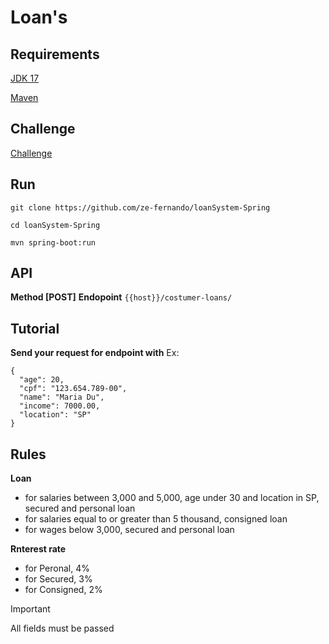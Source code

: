 # Loan's

## Requirements

[JDK 17](https://www.oracle.com/br/java/technologies/downloads/)

[Maven](https://maven.apache.org/download.cgi)

## Challenge

[Challenge](https://github.com/backend-br/desafios/blob/master/loans/PROBLEM.md)

## Run

```
git clone https://github.com/ze-fernando/loanSystem-Spring

cd loanSystem-Spring

mvn spring-boot:run
```

## API

**Method [POST]**
**Endopoint**
`{{host}}/costumer-loans/`

## Tutorial

**Send your request for endpoint with**
Ex:
```
{
  "age": 20,
  "cpf": "123.654.789-00",
  "name": "Maria Du",
  "income": 7000.00,
  "location": "SP"
}
```

## Rules
**Loan**
* for salaries between 3,000 and 5,000, age under 30 and location in SP, secured and personal loan
* for salaries equal to or greater than 5 thousand, consigned loan
* for wages below 3,000, secured and personal loan

**Rnterest rate**
* for Peronal, 4%
* for Secured, 3%
* for Consigned, 2%


> [!IMPORTANT]
> All fields must be passed
